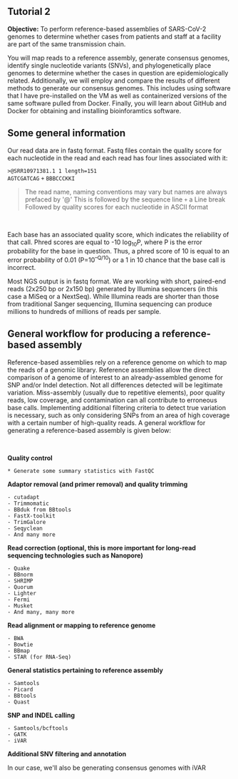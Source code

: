 ## Tutorial 2

**Objective:** To perform reference-based assemblies of SARS-CoV-2 genomes to determine whether cases from patients and staff at a facility are part of the same
transmission chain.

You will map reads to a reference assembly, generate consensus genomes, identify single nucleotide variants (SNVs),
and phylogenetically place genomes to determine whether the cases in question are epidemiologically related.
Additionally, we will employ and compare the results of different methods to generate our consensus genomes.
This includes using software that I have pre-installed on the VM as well as containerized versions of the same
software pulled from Docker. Finally, you will learn about GitHub and Docker for obtaining and installing bioinforamtics software.
<br>

## Some general information

Our read data are in fastq format. Fastq files contain the quality score for each nucleotide in the read and each read has four lines associated with it:

`>@SRR10971381.1 1 length=151`
<br>
`AGTCGATCAG`
`+`
`BBBCCCKKI`

> The read name, naming conventions may vary but names are always prefaced by '@'
> This is followed by the sequence line
> `+` a Line break
> Followed by quality scores for each nucleotide in ASCII format

<br>

Each base has an associated quality score, which indicates the reliability of that call.
Phred scores are equal to -10 log<sub>10</sub>P, where P is the error probability for the base in question.
Thus, a phred score of 10 is equal to an error probability of 0.01 (P=10<sup>–Q/10</sup>) or a 1 in 10 chance that the base call is incorrect.

Most NGS output is in fastq format.  We are working with short, paired-end reads (2x250 bp or 2x150 bp)
generated by Illumina sequencers (in this case a MiSeq or a NextSeq).
While Illumina reads are shorter than those from traditional Sanger sequencing, Illumina sequencing can produce millions to hundreds of millions of reads per sample.
<br>


## General workflow for producing a reference-based assembly

Reference-based assemblies rely on a reference genome on which to map the reads of a genomic library.
Reference assemblies allow the direct comparison of a genome of interest to an already-assembled genome for SNP and/or Indel detection.
Not all differences detected will be legitimate variation.  Miss-assembly (usually due to repetitive elements),
poor quality reads, low coverage, and contamination can all contribute to erroneous base calls.
Implementing additional filtering criteria to detect true variation is necessary,
such as only considering SNPs from an area of high coverage with a certain number of high-quality reads.
A general workflow for generating a reference-based assembly is given below:

<br>

**Quality control**

	* Generate some summary statistics with FastQC

**Adaptor removal (and primer removal) and quality trimming**

	- cutadapt
	- Trimmomatic
	- BBduk from BBtools
	- FastX-toolkit
	- TrimGalore
	- Seqyclean
	- And many more

**Read correction (optional, this is more important for long-read sequencing technologies such as Nanopore)**

	- Quake
	- BBnorm
	- SHRIMP
	- Quorum
	- Lighter
	- Fermi
	- Musket
	- And many, many more

**Read alignment or mapping to reference genome**

	- BWA
	- Bowtie
	- BBmap
	- STAR (for RNA-Seq)

**General statistics pertaining to reference assembly**

	- Samtools
	- Picard
	- BBtools
	- Quast

**SNP and INDEL calling**

	- Samtools/bcftools
	- GATK
	- iVAR

**Additional SNV filtering and annotation**

In our case, we'll also be generating consensus genomes with iVAR

<br>



